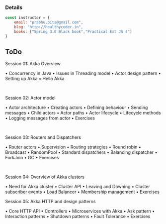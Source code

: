 ### Details

```javascript
const instructor = {
	email: "prabhu.bits@gmail.com",
	blog: "http://healthycoder.in",
	books: ["Spring 3.0 Black book","Practical Ext JS 4"]
} 
```

## ToDo


Session 01: Akka Overview

•	Concurrency in Java
•	Issues in Threading model
•	Actor design pattern
•	Setting up Akka
•	Hello Akka

<br/>

Session 02: Actor model

•	Actor architecture
•	Creating actors
•	Defining behaviour
•	Sending messages
•	Child actors
•	Actor paths
•	Actor lifecycle
•	Lifecycle methods
•	Logging messages from actor
•	Exercises


<br/>

Session 03: Routers and Dispatchers

•	Router actors
•	Supervision
•	Routing strategies
•	Round robin
•	Broadcast
•	RandomPool
•	Standard dispatchers
•	Balancing dispatcher
•	ForkJoin
•	GC
•	Exercises


<br/>

Session 04: Overview of Akka clusters

•	Need for Akka cluster
•	Cluster API
•	Leaving and Downing
•	Cluster subscriber events
•	Load Balancer
•	Membership management
•	Exercises




Session 05: Akka HTTP and design patterns

•	Core HTTP API 
•	Controllers
•	Microservices with Akka 
•	Ask pattern
•	Interaction patterns
•	Shutdown patterns
•	Fault Tolerance
•	Exercises